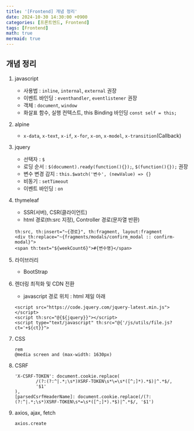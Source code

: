 ```yaml
---
title: '[Frontend] 개념 정리'
date: 2024-10-30 14:30:00 +0900
categories: [프론트엔드, Frontend]
tags: [Frontend]
math: true
mermaid: true
---
```


## 개념 정리
1. javascript
    - 사용법 : `inline`, `internal`, `external` 권장
    - 이벤트 바인딩 : `eventhandler`, `eventlistener` 권장
    - 객체 : `document`, `window`
    - 화살표 함수, 실행 컨텍스트, this Binding 바인딩 `const self = this;`

2. alpine
    - `x-data`, `x-text`, `x-if`, `x-for`, `x-on`, `x-model`, `x-transition`(Callback)

3. jquery
    - 선택자 : `$`
    - 로딩 순서 : `$(document).ready(function(){});`, `$(function(){});` 권장
    - 변수 변경 감지 : `this.$watch('변수', (newValue) => {}`
    - 비동기 : `setTimeout`
    - 이벤트 바인딩 : `on`

4. thymeleaf
    - SSR(서버), CSR(클라이언트)
    - html 경로(th:src 지정), Controller 경로(문자열 반환)

    ```
    th:src, th:insert="~{경로}", th:fragment, layout:fragment
    <div th:replace="~{fragments/modals/confirm_modal :: confirm-modal}">
    <span th:text="${weekCount6}">#{변수명}</span>
    ```

5. 라이브러리
    - BootStrap

6. 렌더링 최적화 및 CDN 전환
    - javascript 경로 위치 : html 제일 아래

    ```
    <script src="https://code.jquery.com/jquery-latest.min.js"></script>
    <script th:src="@{${jquery}}"></script>
    <script type="text/javascript" th:src="@{'/js/utils/file.js?ct='+${ct}}">
    ```

7. CSS
    ```
    rem
    @media screen and (max-width: 1630px)
    ```

8. CSRF
    ```
    'X-CSRF-TOKEN': document.cookie.replace(
            /(?:(?:^|.*;\s*)XSRF-TOKEN\s*\=\s*([^;]*).*$)|^.*$/,
            '$1'
    ),
    [parsedCsrfHeaderName]: document.cookie.replace(/(?:(?:^|.*;\s*)XSRF-TOKEN\s*=\s*([^;]*).*$)|^.*$/, '$1')
    ```

9. axios, ajax, fetch
    ```
    axios.create
    ```